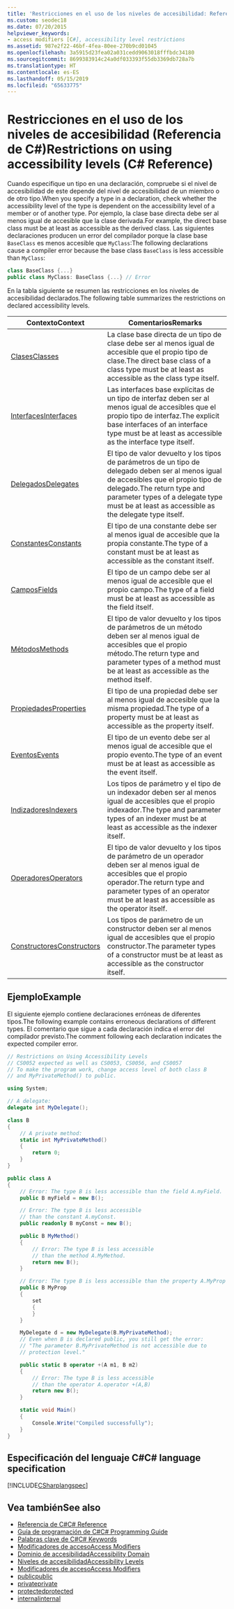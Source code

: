 ```yaml
---
title: 'Restricciones en el uso de los niveles de accesibilidad: Referencia de C#'
ms.custom: seodec18
ms.date: 07/20/2015
helpviewer_keywords:
- access modifiers [C#], accessibility level restrictions
ms.assetid: 987e2f22-46bf-4fea-80ee-270b9cd01045
ms.openlocfilehash: 3a5915d23fea02a031cedd9063018fffbdc34180
ms.sourcegitcommit: 8699383914c24a0df033393f55db3369db728a7b
ms.translationtype: HT
ms.contentlocale: es-ES
ms.lasthandoff: 05/15/2019
ms.locfileid: "65633775"
---
```

# <a name="restrictions-on-using-accessibility-levels-c-reference"></a><span data-ttu-id="c70f8-102">Restricciones en el uso de los niveles de accesibilidad (Referencia de C#)</span><span class="sxs-lookup"><span data-stu-id="c70f8-102">Restrictions on using accessibility levels (C# Reference)</span></span>

<span data-ttu-id="c70f8-103">Cuando especifique un tipo en una declaración, compruebe si el nivel de accesibilidad de este depende del nivel de accesibilidad de un miembro o de otro tipo.</span><span class="sxs-lookup"><span data-stu-id="c70f8-103">When you specify a type in a declaration, check whether the accessibility level of the type is dependent on the accessibility level of a member or of another type.</span></span> <span data-ttu-id="c70f8-104">Por ejemplo, la clase base directa debe ser al menos igual de accesible que la clase derivada.</span><span class="sxs-lookup"><span data-stu-id="c70f8-104">For example, the direct base class must be at least as accessible as the derived class.</span></span> <span data-ttu-id="c70f8-105">Las siguientes declaraciones producen un error del compilador porque la clase base `BaseClass` es menos accesible que `MyClass`:</span><span class="sxs-lookup"><span data-stu-id="c70f8-105">The following declarations cause a compiler error because the base class `BaseClass` is less accessible than `MyClass`:</span></span>

```csharp
class BaseClass {...}
public class MyClass: BaseClass {...} // Error
```

<span data-ttu-id="c70f8-106">En la tabla siguiente se resumen las restricciones en los niveles de accesibilidad declarados.</span><span class="sxs-lookup"><span data-stu-id="c70f8-106">The following table summarizes the restrictions on declared accessibility levels.</span></span>

|<span data-ttu-id="c70f8-107">Contexto</span><span class="sxs-lookup"><span data-stu-id="c70f8-107">Context</span></span>|<span data-ttu-id="c70f8-108">Comentarios</span><span class="sxs-lookup"><span data-stu-id="c70f8-108">Remarks</span></span>|
|-------------|-------------|
|[<span data-ttu-id="c70f8-109">Clases</span><span class="sxs-lookup"><span data-stu-id="c70f8-109">Classes</span></span>](../../programming-guide/classes-and-structs/classes.md)|<span data-ttu-id="c70f8-110">La clase base directa de un tipo de clase debe ser al menos igual de accesible que el propio tipo de clase.</span><span class="sxs-lookup"><span data-stu-id="c70f8-110">The direct base class of a class type must be at least as accessible as the class type itself.</span></span>|
|[<span data-ttu-id="c70f8-111">Interfaces</span><span class="sxs-lookup"><span data-stu-id="c70f8-111">Interfaces</span></span>](../../programming-guide/interfaces/index.md)|<span data-ttu-id="c70f8-112">Las interfaces base explícitas de un tipo de interfaz deben ser al menos igual de accesibles que el propio tipo de interfaz.</span><span class="sxs-lookup"><span data-stu-id="c70f8-112">The explicit base interfaces of an interface type must be at least as accessible as the interface type itself.</span></span>|
|[<span data-ttu-id="c70f8-113">Delegados</span><span class="sxs-lookup"><span data-stu-id="c70f8-113">Delegates</span></span>](../../programming-guide/delegates/index.md)|<span data-ttu-id="c70f8-114">El tipo de valor devuelto y los tipos de parámetros de un tipo de delegado deben ser al menos igual de accesibles que el propio tipo de delegado.</span><span class="sxs-lookup"><span data-stu-id="c70f8-114">The return type and parameter types of a delegate type must be at least as accessible as the delegate type itself.</span></span>|
|[<span data-ttu-id="c70f8-115">Constantes</span><span class="sxs-lookup"><span data-stu-id="c70f8-115">Constants</span></span>](../../programming-guide/classes-and-structs/constants.md)|<span data-ttu-id="c70f8-116">El tipo de una constante debe ser al menos igual de accesible que la propia constante.</span><span class="sxs-lookup"><span data-stu-id="c70f8-116">The type of a constant must be at least as accessible as the constant itself.</span></span>|
|[<span data-ttu-id="c70f8-117">Campos</span><span class="sxs-lookup"><span data-stu-id="c70f8-117">Fields</span></span>](../../programming-guide/classes-and-structs/fields.md)|<span data-ttu-id="c70f8-118">El tipo de un campo debe ser al menos igual de accesible que el propio campo.</span><span class="sxs-lookup"><span data-stu-id="c70f8-118">The type of a field must be at least as accessible as the field itself.</span></span>|
|[<span data-ttu-id="c70f8-119">Métodos</span><span class="sxs-lookup"><span data-stu-id="c70f8-119">Methods</span></span>](../../programming-guide/classes-and-structs/methods.md)|<span data-ttu-id="c70f8-120">El tipo de valor devuelto y los tipos de parámetros de un método deben ser al menos igual de accesibles que el propio método.</span><span class="sxs-lookup"><span data-stu-id="c70f8-120">The return type and parameter types of a method must be at least as accessible as the method itself.</span></span>|
|[<span data-ttu-id="c70f8-121">Propiedades</span><span class="sxs-lookup"><span data-stu-id="c70f8-121">Properties</span></span>](../../programming-guide/classes-and-structs/properties.md)|<span data-ttu-id="c70f8-122">El tipo de una propiedad debe ser al menos igual de accesible que la misma propiedad.</span><span class="sxs-lookup"><span data-stu-id="c70f8-122">The type of a property must be at least as accessible as the property itself.</span></span>|
|[<span data-ttu-id="c70f8-123">Eventos</span><span class="sxs-lookup"><span data-stu-id="c70f8-123">Events</span></span>](../../programming-guide/events/index.md)|<span data-ttu-id="c70f8-124">El tipo de un evento debe ser al menos igual de accesible que el propio evento.</span><span class="sxs-lookup"><span data-stu-id="c70f8-124">The type of an event must be at least as accessible as the event itself.</span></span>|
|[<span data-ttu-id="c70f8-125">Indizadores</span><span class="sxs-lookup"><span data-stu-id="c70f8-125">Indexers</span></span>](../../programming-guide/indexers/index.md)|<span data-ttu-id="c70f8-126">Los tipos de parámetro y el tipo de un indexador deben ser al menos igual de accesibles que el propio indexador.</span><span class="sxs-lookup"><span data-stu-id="c70f8-126">The type and parameter types of an indexer must be at least as accessible as the indexer itself.</span></span>|
|[<span data-ttu-id="c70f8-127">Operadores</span><span class="sxs-lookup"><span data-stu-id="c70f8-127">Operators</span></span>](../../programming-guide/statements-expressions-operators/operators.md)|<span data-ttu-id="c70f8-128">El tipo de valor devuelto y los tipos de parámetro de un operador deben ser al menos igual de accesibles que el propio operador.</span><span class="sxs-lookup"><span data-stu-id="c70f8-128">The return type and parameter types of an operator must be at least as accessible as the operator itself.</span></span>|
|[<span data-ttu-id="c70f8-129">Constructores</span><span class="sxs-lookup"><span data-stu-id="c70f8-129">Constructors</span></span>](../../programming-guide/classes-and-structs/constructors.md)|<span data-ttu-id="c70f8-130">Los tipos de parámetro de un constructor deben ser al menos igual de accesibles que el propio constructor.</span><span class="sxs-lookup"><span data-stu-id="c70f8-130">The parameter types of a constructor must be at least as accessible as the constructor itself.</span></span>|

## <a name="example"></a><span data-ttu-id="c70f8-131">Ejemplo</span><span class="sxs-lookup"><span data-stu-id="c70f8-131">Example</span></span>

<span data-ttu-id="c70f8-132">El siguiente ejemplo contiene declaraciones erróneas de diferentes tipos.</span><span class="sxs-lookup"><span data-stu-id="c70f8-132">The following example contains erroneous declarations of different types.</span></span> <span data-ttu-id="c70f8-133">El comentario que sigue a cada declaración indica el error del compilador previsto.</span><span class="sxs-lookup"><span data-stu-id="c70f8-133">The comment following each declaration indicates the expected compiler error.</span></span>

```csharp
// Restrictions on Using Accessibility Levels
// CS0052 expected as well as CS0053, CS0056, and CS0057
// To make the program work, change access level of both class B
// and MyPrivateMethod() to public.

using System;

// A delegate:
delegate int MyDelegate();

class B
{
    // A private method:
    static int MyPrivateMethod()
    {
        return 0;
    }
}

public class A
{
    // Error: The type B is less accessible than the field A.myField.
    public B myField = new B();

    // Error: The type B is less accessible
    // than the constant A.myConst.
    public readonly B myConst = new B();

    public B MyMethod()
    {
        // Error: The type B is less accessible 
        // than the method A.MyMethod.
        return new B();
    }

    // Error: The type B is less accessible than the property A.MyProp
    public B MyProp
    {
        set
        {
        }
    }

    MyDelegate d = new MyDelegate(B.MyPrivateMethod);
    // Even when B is declared public, you still get the error: 
    // "The parameter B.MyPrivateMethod is not accessible due to 
    // protection level."

    public static B operator +(A m1, B m2)
    {
        // Error: The type B is less accessible
        // than the operator A.operator +(A,B)
        return new B();
    }

    static void Main()
    {
        Console.Write("Compiled successfully");
    }
}
```

## <a name="c-language-specification"></a><span data-ttu-id="c70f8-134">Especificación del lenguaje C#</span><span class="sxs-lookup"><span data-stu-id="c70f8-134">C# language specification</span></span>

[!INCLUDE[CSharplangspec](~/includes/csharplangspec-md.md)]

## <a name="see-also"></a><span data-ttu-id="c70f8-135">Vea también</span><span class="sxs-lookup"><span data-stu-id="c70f8-135">See also</span></span>

- [<span data-ttu-id="c70f8-136">Referencia de C#</span><span class="sxs-lookup"><span data-stu-id="c70f8-136">C# Reference</span></span>](../../language-reference/index.md)
- [<span data-ttu-id="c70f8-137">Guía de programación de C#</span><span class="sxs-lookup"><span data-stu-id="c70f8-137">C# Programming Guide</span></span>](../../programming-guide/index.md)
- [<span data-ttu-id="c70f8-138">Palabras clave de C#</span><span class="sxs-lookup"><span data-stu-id="c70f8-138">C# Keywords</span></span>](../../language-reference/keywords/index.md)
- [<span data-ttu-id="c70f8-139">Modificadores de acceso</span><span class="sxs-lookup"><span data-stu-id="c70f8-139">Access Modifiers</span></span>](../../language-reference/keywords/access-modifiers.md)
- [<span data-ttu-id="c70f8-140">Dominio de accesibilidad</span><span class="sxs-lookup"><span data-stu-id="c70f8-140">Accessibility Domain</span></span>](../../language-reference/keywords/accessibility-domain.md)
- [<span data-ttu-id="c70f8-141">Niveles de accesibilidad</span><span class="sxs-lookup"><span data-stu-id="c70f8-141">Accessibility Levels</span></span>](../../language-reference/keywords/accessibility-levels.md)
- [<span data-ttu-id="c70f8-142">Modificadores de acceso</span><span class="sxs-lookup"><span data-stu-id="c70f8-142">Access Modifiers</span></span>](../../programming-guide/classes-and-structs/access-modifiers.md)
- [<span data-ttu-id="c70f8-143">public</span><span class="sxs-lookup"><span data-stu-id="c70f8-143">public</span></span>](../../language-reference/keywords/public.md)
- [<span data-ttu-id="c70f8-144">private</span><span class="sxs-lookup"><span data-stu-id="c70f8-144">private</span></span>](../../language-reference/keywords/private.md)
- [<span data-ttu-id="c70f8-145">protected</span><span class="sxs-lookup"><span data-stu-id="c70f8-145">protected</span></span>](../../language-reference/keywords/protected.md)
- [<span data-ttu-id="c70f8-146">internal</span><span class="sxs-lookup"><span data-stu-id="c70f8-146">internal</span></span>](../../language-reference/keywords/internal.md)
